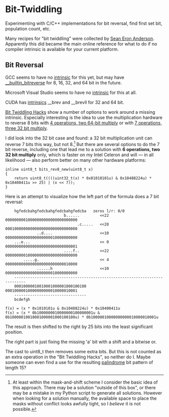 # Bit-Twiddling

Experimenting with C/C++ implementations for bit reversal, find first set bit, population count, etc.

Many recipes for "bit twiddling" were collected by
[Sean Eron Anderson](https://graphics.stanford.edu/~seander/bithacks.html). Apparently this did became the main online reference for what to do if no compiler intrinsic is available for your current platform.

## Bit Reversal

GCC seems to have no
[intrinsic](https://gcc.gnu.org/onlinedocs/gcc/Other-Builtins.html)
for this yet, but may have
[__builtin_bitreverse](https://gcc.gnu.org/bugzilla/show_bug.cgi?id=50481)
for 8, 16, 32, and 64 bit in the future.

Microsoft Visual Studio seems to have no [intrinsic](https://learn.microsoft.com/en-us/cpp/intrinsics/alphabetical-listing-of-intrinsic-functions) for this at all.

CUDA has [intrinsics](https://docs.nvidia.com/cuda/cuda-math-api/cuda_math_api/group__CUDA__MATH__INTRINSIC__INT.html) __brev and __brevll for 32 and 64 bit.

[Bit Twiddling Hacks](https://graphics.stanford.edu/~seander/bithacks.html#BitReverseObvious) show a number of options to work around a missing intrinsic. Especially interesting is the idea to use the multiplication hardware to reverse 8 bits with [4 operations, two 64-bit multiply](https://graphics.stanford.edu/~seander/bithacks.html#ReverseByteWith64Bits) or with [7 operations, three 32 bit multiply](https://graphics.stanford.edu/~seander/bithacks.html#ReverseByteWith32Bits).

I did look into the 32 bit case and found: a 32 bit multiplication unit can reverse 7 bits this way, but not 8.[^1] But there are several options to do the 7 bit reverse, including one that lead me to a solution with **6 operations, two 32 bit multiply** only, which is faster on my Intel Celeron and will &mdash; in all likelihood &mdash; also perform better on many other hardware platforms:

[^1]: At least within the mask-and-shift scheme I consider the basic idea of this approach. There may be a solution "outside of this box", or there may be a mistake in my Python script to generate all solutions. However when looking for a solution manually, the available space to place the masks without conflict looks awfully tight, so I *believe* it is not possible.


```
inline uint8_t bits_rev8_new(uint8_t x)
{
    return uint8_t((((uint32_t(x) * 0x01010101u) & 0x10488224u) * 0x10400411u >> 25) | (x << 7));
}
```

Here is an attempt to visualize how the left part of the formula does a 7 bit reversal:

```
    hgfedcbahgfedcbahgfedcbahgfedcba   zeros l/r: 0/0
                          b......         <<22 00000000010000000000000000000000
                                .c.....   <<28 00010000000000000000000000000000
              ..d....                     <<10 00000000000000000000010000000000
    ...e...                               << 0 00000000000000000000000000000001
                          ....f..         <<22 00000000010000000000000000000000
        .....g.                           << 4 00000000000000000000000000010000
              ......h                     <<10 00000000000000000000010000000000
    ---------------------------------------------------------------------------
    00010000010010001000001000100100           00010000010000000000010000010001
    --------------------------------
    bcdefgh

f(x) = (x * 0x1010101u & 0x10488224u) * 0x10400411u
f(x) = (x * 0b1000000010000000100000001u & 0b10000010010001000001000100100u) * 0b10000010000000000010000010001u
```

The result is then shifted to the right by 25 bits into the least significant position.

The right part is just fixing the missing 'a' bit with a shift and a bitwise or.

The cast to uint8_t then removes some extra bits. But this is not counted as an extra operation in the "Bit Twiddling Hacks", so neither do I.
Maybe someone can even find a use for the resulting [palindrome](https://en.wikipedia.org/wiki/Palindrome) bit pattern of length 15?
